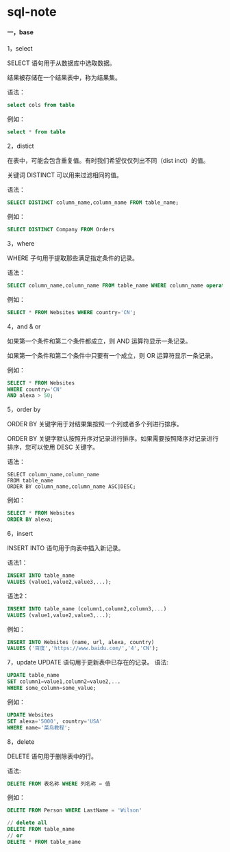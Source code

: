 # sql-note

#### 一，base	

1，select

SELECT 语句用于从数据库中选取数据。																						

结果被存储在一个结果表中，称为结果集。

语法：

```sql
select cols from table
```

例如：

```sql
select * from table
```



2，distict

在表中，可能会包含重复值。有时我们希望仅仅列出不同（dist	inct）的值。

关键词 DISTINCT 可以用来过滤相同的值。

语法：

```sql
SELECT DISTINCT column_name,column_name FROM table_name;
```

例如：

```sql
SELECT DISTINCT Company FROM Orders 
```



3，where

WHERE 子句用于提取那些满足指定条件的记录。

语法：

```sql
SELECT column_name,column_name FROM table_name WHERE column_name operator value;
```

例如：

```sql
SELECT * FROM Websites WHERE country='CN';
```



4，and & or

如果第一个条件和第二个条件都成立，则 AND 运算符显示一条记录。

如果第一个条件和第二个条件中只要有一个成立，则 OR 运算符显示一条记录。

例如：

```sql
SELECT * FROM Websites
WHERE country='CN'
AND alexa > 50;	
```



5，order by

ORDER BY 关键字用于对结果集按照一个列或者多个列进行排序。

ORDER BY 关键字默认按照升序对记录进行排序。如果需要按照降序对记录进行排序，您可以使用 DESC 关键字。

语法：																																																																																																							

```mssql
SELECT column_name,column_name
FROM table_name
ORDER BY column_name,column_name ASC|DESC;
```

例如：

```sql
SELECT * FROM Websites
ORDER BY alexa;
```



6，insert

INSERT INTO 语句用于向表中插入新记录。

语法1：

```sql
INSERT INTO table_name
VALUES (value1,value2,value3,...);
```

语法2：

```sql
INSERT INTO table_name (column1,column2,column3,...)
VALUES (value1,value2,value3,...);
```

例如：

```sql
INSERT INTO Websites (name, url, alexa, country)
VALUES ('百度','https://www.baidu.com/','4','CN');
```



7，update
UPDATE 语句用于更新表中已存在的记录。
语法:
```sql
UPDATE table_name
SET column1=value1,column2=value2,...
WHERE some_column=some_value;
```
例如：
```sql
UPDATE Websites 
SET alexa='5000', country='USA' 
WHERE name='菜鸟教程';
```

8，delete

DELETE 语句用于删除表中的行。

语法:

```sql
DELETE FROM 表名称 WHERE 列名称 = 值
```

例如：

```sql
DELETE FROM Person WHERE LastName = 'Wilson' 

// delete all
DELETE FROM table_name
// or
DELETE * FROM table_name
```


